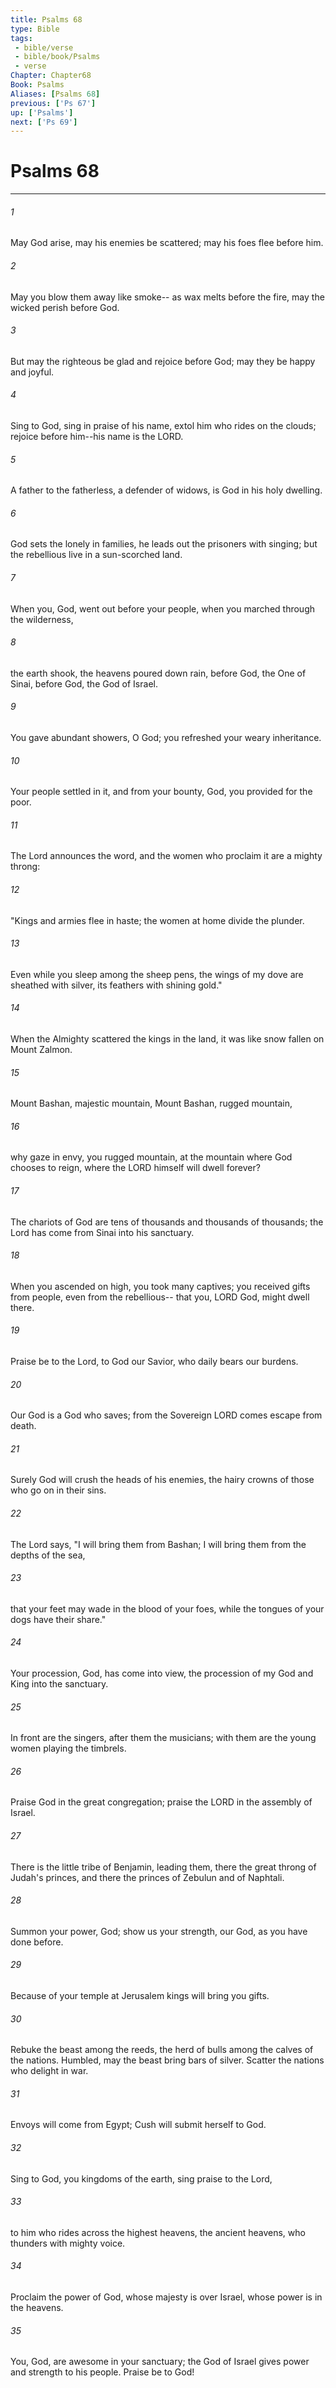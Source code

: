 ```yaml
---
title: Psalms 68
type: Bible
tags:
 - bible/verse
 - bible/book/Psalms
 - verse
Chapter: Chapter68
Book: Psalms
Aliases: [Psalms 68]
previous: ['Ps 67']
up: ['Psalms']
next: ['Ps 69']
---
```

# Psalms 68

***


###### 1 
May God arise, may his enemies be scattered; may his foes flee before him. 

###### 2 
May you blow them away like smoke-- as wax melts before the fire, may the wicked perish before God. 

###### 3 
But may the righteous be glad and rejoice before God; may they be happy and joyful. 

###### 4 
Sing to God, sing in praise of his name, extol him who rides on the clouds; rejoice before him--his name is the LORD. 

###### 5 
A father to the fatherless, a defender of widows, is God in his holy dwelling. 

###### 6 
God sets the lonely in families, he leads out the prisoners with singing; but the rebellious live in a sun-scorched land. 

###### 7 
When you, God, went out before your people, when you marched through the wilderness, 

###### 8 
the earth shook, the heavens poured down rain, before God, the One of Sinai, before God, the God of Israel. 

###### 9 
You gave abundant showers, O God; you refreshed your weary inheritance. 

###### 10 
Your people settled in it, and from your bounty, God, you provided for the poor. 

###### 11 
The Lord announces the word, and the women who proclaim it are a mighty throng: 

###### 12 
"Kings and armies flee in haste; the women at home divide the plunder. 

###### 13 
Even while you sleep among the sheep pens, the wings of my dove are sheathed with silver, its feathers with shining gold." 

###### 14 
When the Almighty scattered the kings in the land, it was like snow fallen on Mount Zalmon. 

###### 15 
Mount Bashan, majestic mountain, Mount Bashan, rugged mountain, 

###### 16 
why gaze in envy, you rugged mountain, at the mountain where God chooses to reign, where the LORD himself will dwell forever? 

###### 17 
The chariots of God are tens of thousands and thousands of thousands; the Lord has come from Sinai into his sanctuary. 

###### 18 
When you ascended on high, you took many captives; you received gifts from people, even from the rebellious-- that you, LORD God, might dwell there. 

###### 19 
Praise be to the Lord, to God our Savior, who daily bears our burdens. 

###### 20 
Our God is a God who saves; from the Sovereign LORD comes escape from death. 

###### 21 
Surely God will crush the heads of his enemies, the hairy crowns of those who go on in their sins. 

###### 22 
The Lord says, "I will bring them from Bashan; I will bring them from the depths of the sea, 

###### 23 
that your feet may wade in the blood of your foes, while the tongues of your dogs have their share." 

###### 24 
Your procession, God, has come into view, the procession of my God and King into the sanctuary. 

###### 25 
In front are the singers, after them the musicians; with them are the young women playing the timbrels. 

###### 26 
Praise God in the great congregation; praise the LORD in the assembly of Israel. 

###### 27 
There is the little tribe of Benjamin, leading them, there the great throng of Judah's princes, and there the princes of Zebulun and of Naphtali. 

###### 28 
Summon your power, God; show us your strength, our God, as you have done before. 

###### 29 
Because of your temple at Jerusalem kings will bring you gifts. 

###### 30 
Rebuke the beast among the reeds, the herd of bulls among the calves of the nations. Humbled, may the beast bring bars of silver. Scatter the nations who delight in war. 

###### 31 
Envoys will come from Egypt; Cush will submit herself to God. 

###### 32 
Sing to God, you kingdoms of the earth, sing praise to the Lord, 

###### 33 
to him who rides across the highest heavens, the ancient heavens, who thunders with mighty voice. 

###### 34 
Proclaim the power of God, whose majesty is over Israel, whose power is in the heavens. 

###### 35 
You, God, are awesome in your sanctuary; the God of Israel gives power and strength to his people. Praise be to God! 
